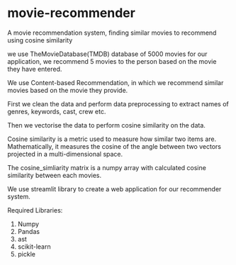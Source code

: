 # movie-recommender
A movie recommendation system, finding similar movies to recommend using cosine similarity

we use TheMovieDatabase(TMDB) database of 5000 movies for our application, we recommend 5 movies to the person based on the movie they have entered.

We use Content-based Recommendation, in which we recommend similar movies based on the movie they provide.

First we clean the data and perform data preprocessing to extract names of genres, keywords, cast, crew etc. 

Then we vectorise the data to perform cosine similarity on the data.

Cosine similarity is a metric used to measure how similar two items are. Mathematically, it measures the cosine of the angle between two vectors projected in a multi-dimensional space.

The cosine_simliarity matrix is a numpy array with calculated cosine similarity between each movies.

We use streamlit library to create a web application for our recommender system.

Required Libraries:
1. Numpy
2. Pandas
3. ast
4. scikit-learn
5. pickle
